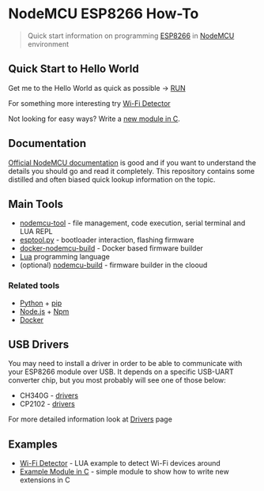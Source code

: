 # NodeMCU ESP8266 How-To

> Quick start information on programming [ESP8266](https://www.espressif.com/en/products/hardware/esp8266ex/overview) in [NodeMCU](https://github.com/nodemcu/nodemcu-firmware) environment

## Quick Start to Hello World

Get me to the Hello World as quick as possible -> [RUN](quick-start-helloworld.md)

For something more interesting try [Wi-Fi Detector](examples/wifi_detector)

Not looking for easy ways? Write a [new module in C](examples/hello_world_c).

## Documentation

[Official NodeMCU documentation](https://nodemcu.readthedocs.io/en/master/) is good and if you want to understand the details you should go and read it completely. This repository contains some distilled and often biased quick lookup information on the topic.

## Main Tools

- [nodemcu-tool](nodemcu-tool.md) - file management, code execution, serial terminal and LUA REPL
- [esptool.py](esptool.md) - bootloader interaction, flashing firmware
- [docker-nodemcu-build](docker-nodemcu.md) - Docker based firmware builder
- [Lua](https://www.lua.org/) programming language
- (optional) [nodemcu-build](https://nodemcu-build.com/) - firmware builder in the clooud

### Related tools

- [Python](https://www.python.org/) + [pip](https://pypi.org/project/pip/)
- [Node.js](https://nodejs.org) + [Npm](https://www.npmjs.com/)
- [Docker](https://www.docker.com/)

## USB Drivers

You may need to install a driver in order to be able to communicate with your ESP8266 module over USB. It depends on a specific USB-UART converter chip, but you most probably will see one of those below:

- CH340G - [drivers](https://sparks.gogo.co.nz/ch340.html)
- CP2102 - [drivers](https://www.silabs.com/products/development-tools/software/usb-to-uart-bridge-vcp-drivers)

For more detailed information look at [Drivers](usb-uart-drivers.md) page

## Examples

- [Wi-Fi Detector](examples/wifi_detector) - LUA example to detect Wi-Fi devices around
- [Example Module in C](examples/hello_world_c) - simple module to show how to write new extensions in C
